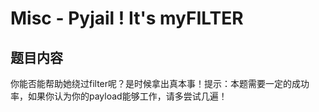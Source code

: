 # Misc - Pyjail ! It's myFILTER

## 题目内容

你能否能帮助她绕过filter呢？是时候拿出真本事！提示：本题需要一定的成功率，如果你认为你的payload能够工作，请多尝试几遍！
